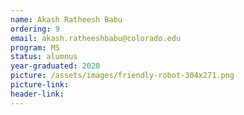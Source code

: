 ```yaml
---
name: Akash Ratheesh Babu
ordering: 9
email: akash.ratheeshbabu@colorado.edu
program: MS 
status: alumnus 
year-graduated: 2020
picture: /assets/images/friendly-robot-304x271.png
picture-link: 
header-link: 
---
```

